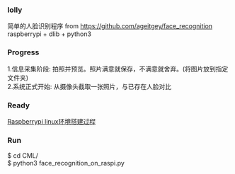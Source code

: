 ### lolly
简单的人脸识别程序 from https://github.com/ageitgey/face_recognition  
raspberrypi + dlib + python3     

### Progress
1.信息采集阶段: 拍照并预览。照片满意就保存，不满意就舍弃。(将图片放到指定文件夹)  
2.系统正式开始: 从摄像头截取一张照片，与已存在人脸对比  

### Ready
[Raspberrypi linux环境搭建过程](https://github.com/kumataahh/lolly/blob/master/installations_guide.md)  


### Run
  $ cd CML/    
  $ python3 face_recognition_on_raspi.py    

